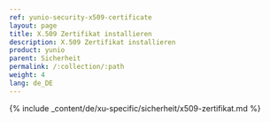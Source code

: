 ```yaml
---
ref: yunio-security-x509-certificate
layout: page
title: X.509 Zertifikat installieren
description: X.509 Zertifikat installieren
product: yunio
parent: Sicherheit
permalink: /:collection/:path
weight: 4
lang: de_DE
---
```

{% include _content/de/xu-specific/sicherheit/x509-zertifikat.md %}
